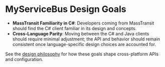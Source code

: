 # MyServiceBus Design Goals

- **MassTransit Familiarity in C#**: Developers coming from MassTransit should find the C# client familiar in its design and concepts.
- **Cross-Language Parity**: Moving between the C# and Java clients should require minimal adjustment; the API and behavior should remain consistent once language-specific design choices are accounted for.
  
See the [design philosophy](design-philosophy.md) for how these goals shape cross-platform APIs and configuration.

